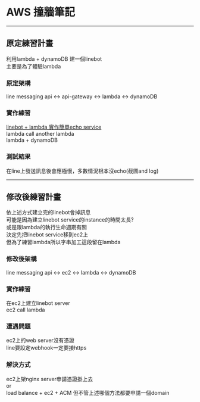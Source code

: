# AWS 撞牆筆記

----------
## 原定練習計畫
利用lambda + dynamoDB 建一個linebot  
主要是為了體驗lambda

### 原定架構
line messaging api <-> api-gateway <-> lambda <-> dynamoDB

### 實作練習
[linebot + lambda 實作簡單echo service](https://github.com/qqdog1/aws-note/wiki/Linebot-&-AWS-lambda-&-Java)  
lambda call another lambda  
lambda + dynamoDB  

### 測試結果
在line上發送訊息後會應極慢，多數情況根本沒echo(截圖and log)  

----------
## 修改後練習計畫  
依上述方式建立完的linebot會掉訊息  
可能是因為建立linebot service的instance的時間太長?  
或是跟lambda的執行生命週期有關  
決定先把linebot service移到ec2上  
但為了練習lambda所以字串加工這段留在lambda  

### 修改後架構
line messaging api <-> ec2 <-> lambda <-> dynamoDB  

### 實作練習  
在ec2上建立linebot server  
ec2 call lambda  

### 遭遇問題  
ec2上的web server沒有憑證  
line要設定webhook一定要接https  

### 解決方式  
ec2上架nginx server申請憑證掛上去  
or  
load balance + ec2 + ACM 
但不管上述哪個方法都要申請一個domain  
